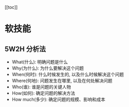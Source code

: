 [[toc]]

# 软技能

## 5W2H 分析法

- What(什么): 明确问题是什么
- Why(为什么): 为什么要解决这个问题
- When(何时): 什么时候发生的, 以及什么时候解决这个问题
- Where(何地): 问题发生在哪里, 以及在何处解决问题
- Who(谁): 谁是问题的关键人物
- How(如何): 确定问题的解决方法
- How much(多少): 确定问题的规模、影响和成本
